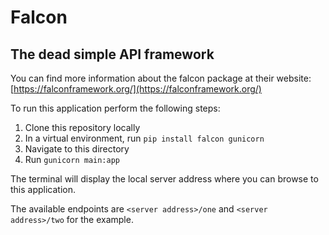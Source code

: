 # Falcon
## The dead simple API framework

You can find more information about the falcon package at their website: [https://falconframework.org/](https://falconframework.org/)

To run this application perform the following steps:

1. Clone this repository locally
2. In a virtual environment, run `pip install falcon gunicorn`
3. Navigate to this directory
4. Run `gunicorn main:app`

The terminal will display the local server address where you can browse to this application.

The available endpoints are `<server address>/one` and `<server address>/two` for the example.